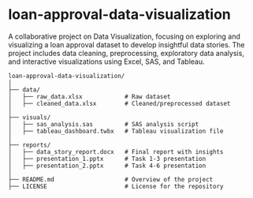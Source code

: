 # loan-approval-data-visualization
A collaborative project on Data Visualization, focusing on exploring and visualizing a loan approval dataset to develop insightful data stories. The project includes data cleaning, preprocessing, exploratory data analysis, and interactive visualizations using Excel, SAS, and Tableau.
```
loan-approval-data-visualization/
│
├── data/
│   ├── raw_data.xlsx            # Raw dataset
│   ├── cleaned_data.xlsx        # Cleaned/preprocessed dataset
│
├── visuals/
│   ├── sas_analysis.sas         # SAS analysis script
│   ├── tableau_dashboard.twbx   # Tableau visualization file
│
├── reports/
│   ├── data_story_report.docx   # Final report with insights
│   ├── presentation_1.pptx      # Task 1-3 presentation
│   ├── presentation_2.pptx      # Task 4-6 presentation
│
├── README.md                    # Overview of the project
├── LICENSE                      # License for the repository
```
